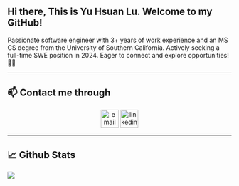 ## Hi there, This is Yu Hsuan Lu. Welcome to my GitHub!

Passionate software engineer with 3+ years of work experience and an MS CS degree from the University of Southern California. Actively seeking a full-time SWE position in 2024. Eager to connect and explore opportunities! :woman_technologist:

--- 
## 📫 Contact me through
<p align="center">
  <a href=mailto:"luyuhsua@usc.edu"><img src="https://img.icons8.com/color/32/000000/gmail.png" width="40" height="40" alt="email"/></a>
  <a href="https://www.linkedin.com/in/yuhsuan-ashley-lu/"><img src="https://img.icons8.com/color/32/000000/linkedin.png" width="40" height="40" alt="linkedin"/></a>
</p>

---
## 📈 Github Stats
![](https://github-readme-stats.vercel.app/api/top-langs/?username=yuhsuanlu&theme=onedark&hide_border=false&include_all_commits=true&count_private=false&layout=compact)


